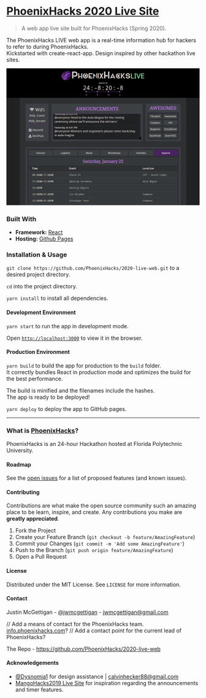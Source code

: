 # [PhoenixHacks 2020 Live Site](https://live.phoenixhacks.com)

> A web app live site built for PhoenixHacks (Spring 2020).
>

The PhoenixHacks LIVE web app is a real-time information hub for hackers to refer to during PhoenixHacks.  
Kickstarted with create-react-app.  Design inspired by other hackathon live sites.

![screenshot](screenshot.png)

### Built With

- **Framework:** [React](https://reactjs.org/)
- **Hosting:** [Github Pages](https://pages.github.com/)

### Installation & Usage

`git clone https://github.com/PhoenixHacks/2020-live-web.git` to a desired project directory.

`cd` into the project directory.

`yarn install` to install all dependencies.

#### Development Environment

`yarn start` to run the app in development mode.

Open [`http://localhost:3000`](http://localhost:3000/) to view it in the browser.

#### Production Environment

`yarn build` to build the app for production to the `build` folder.  
It correctly bundles React in production mode and optimizes the build for the best performance.

The build is minified and the filenames include the hashes.  
The app is ready to be deployed!

`yarn deploy` to deploy the app to GitHub pages.

------

### What is [PhoenixHacks](http://phoenixhacks.com/)?

PhoenixHacks is an 24-hour Hackathon hosted at Florida Polytechnic University.

#### Roadmap

See the [open issues](https://github.com/PhoenixHacks/2020-live-web/issues) for a list of proposed features (and known issues).

#### Contributing

Contributions are what make the open source community such an amazing place to be learn, inspire, and create. Any contributions you make are **greatly appreciated**.

1. Fork the Project
2. Create your Feature Branch (`git checkout -b feature/AmazingFeature`)
3. Commit your Changes (`git commit -m 'Add some AmazingFeature'`)
4. Push to the Branch (`git push origin feature/AmazingFeature`)
5. Open a Pull Request

#### License

Distributed under the MIT License. See `LICENSE` for more information.

#### Contact

Justin McGettigan - [@jwmcgettigan](https://www.github.com/jwmcgettigan) - [jwmcgettigan@gmail.com](mailto:jwmcgettigan@gmail.com)

// Add a means of contact for the PhoenixHacks team.  [info.phoenixhacks.com](mailto:info@phoenixhacks.com)?
// Add a contact point for the current lead of PhoenixHacks?

The Repo - https://github.com/PhoenixHacks/2020-live-web

#### Acknowledgements

- [@Dysnomia1](https://github.com/Dysnomia1) for design assistance | [calvinhecker88@gmail.com](mailto:calvinhecker88@gmail.com)
- [MangoHacks2019 Live Site](https://github.com/MangoHacks/mango2019-live) for inspiration regarding the announcements and timer features.
